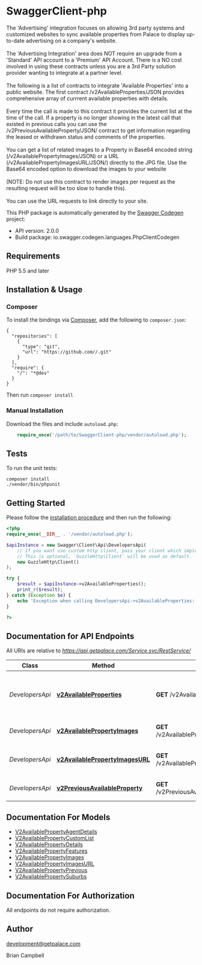 # SwaggerClient-php
The 'Advertising' integration focuses on allowing 3rd party systems and customized websites to sync available properties from Palace to display up-to-date advertising on a company's website.<BR><BR>The 'Advertising Integration' area does NOT require an upgrade from a 'Standard' API account to a 'Premium' API Account. There is a NO cost involved in using these contracts unless you are a 3rd Party solution provider wanting to integrate at a partner level.<BR><BR>The following is a list of contracts to integrate 'Available Properties' into a public website.  The first contract /v2AvailableProperties/JSON provides comprehensive array of currrent available properties with details.<BR><BR>  Every time the call is made to this contract it provides the current list at the time of the call.  If a property is no longer showing in the latest call that existed in previous calls you can use the /v2PreviousAvailableProperty/JSON/ contract to get information regarding the leased or withdrawn status and comments of the properties.<BR><BR> You can get a list of related images to a Property in Base64 encoded string (/v2AvailablePropertyImages/JSON) or a URL (/v2AvailablePropertyImagesURL/JSON/) directly to the JPG file.  Use the Base64 encoded option to download the images to your website<BR><BR> (NOTE: Do not use this contract to render images per request as the resulting request will be too slow to handle this).<BR><BR>  You can use the URL requests to link directly to your site.

This PHP package is automatically generated by the [Swagger Codegen](https://github.com/swagger-api/swagger-codegen) project:

- API version: 2.0.0
- Build package: io.swagger.codegen.languages.PhpClientCodegen

## Requirements

PHP 5.5 and later

## Installation & Usage
### Composer

To install the bindings via [Composer](http://getcomposer.org/), add the following to `composer.json`:

```
{
  "repositories": [
    {
      "type": "git",
      "url": "https://github.com//.git"
    }
  ],
  "require": {
    "/": "*@dev"
  }
}
```

Then run `composer install`

### Manual Installation

Download the files and include `autoload.php`:

```php
    require_once('/path/to/SwaggerClient-php/vendor/autoload.php');
```

## Tests

To run the unit tests:

```
composer install
./vendor/bin/phpunit
```

## Getting Started

Please follow the [installation procedure](#installation--usage) and then run the following:

```php
<?php
require_once(__DIR__ . '/vendor/autoload.php');

$apiInstance = new Swagger\Client\Api\DevelopersApi(
    // If you want use custom http client, pass your client which implements `GuzzleHttp\ClientInterface`.
    // This is optional, `GuzzleHttp\Client` will be used as default.
    new GuzzleHttp\Client()
);

try {
    $result = $apiInstance->v2AvailableProperties();
    print_r($result);
} catch (Exception $e) {
    echo 'Exception when calling DevelopersApi->v2AvailableProperties: ', $e->getMessage(), PHP_EOL;
}

?>
```

## Documentation for API Endpoints

All URIs are relative to *https://api.getpalace.com/Service.svc/RestService/*

Class | Method | HTTP request | Description
------------ | ------------- | ------------- | -------------
*DevelopersApi* | [**v2AvailableProperties**](docs/Api/DevelopersApi.md#v2availableproperties) | **GET** /v2AvailableProperties/JSON | All current available properties with detailed data
*DevelopersApi* | [**v2AvailablePropertyImages**](docs/Api/DevelopersApi.md#v2availablepropertyimages) | **GET** /v2AvailablePropertyImages/JSON/{PropertyCode} | Array of images and meta data
*DevelopersApi* | [**v2AvailablePropertyImagesURL**](docs/Api/DevelopersApi.md#v2availablepropertyimagesurl) | **GET** /v2AvailablePropertyImagesURL/JSON/{PropertyCode} | Array of image URL&#39;s and meta data
*DevelopersApi* | [**v2PreviousAvailableProperty**](docs/Api/DevelopersApi.md#v2previousavailableproperty) | **GET** /v2PreviousAvailableProperty/JSON/{PropertyCode} | Withdrawn or leased details


## Documentation For Models

 - [V2AvailablePropertyAgentDetails](docs/Model/V2AvailablePropertyAgentDetails.md)
 - [V2AvailablePropertyCustomList](docs/Model/V2AvailablePropertyCustomList.md)
 - [V2AvailablePropertyDetails](docs/Model/V2AvailablePropertyDetails.md)
 - [V2AvailablePropertyFeatures](docs/Model/V2AvailablePropertyFeatures.md)
 - [V2AvailablePropertyImages](docs/Model/V2AvailablePropertyImages.md)
 - [V2AvailablePropertyImagesURL](docs/Model/V2AvailablePropertyImagesURL.md)
 - [V2AvailablePropertyPrevious](docs/Model/V2AvailablePropertyPrevious.md)
 - [V2AvailablePropertySuburbs](docs/Model/V2AvailablePropertySuburbs.md)


## Documentation For Authorization

 All endpoints do not require authorization.


## Author

development@getpalace.com

Brian Campbell
